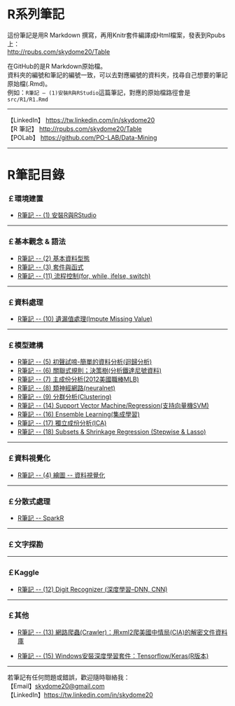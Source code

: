 # R系列筆記

這份筆記是用R Markdown 撰寫，再用Knitr套件編譯成Html檔案，發表到Rpubs上：   
<a href="http://rpubs.com/skydome20/Table" target="_blank">http://rpubs.com/skydome20/Table</a>   

在GitHub的是R Markdown原始檔。   
資料夾的編號和筆記的編號一致，可以去對應編號的資料夾，找尋自己想要的筆記原始檔(.Rmd)。   
例如：`R筆記 – (1)安裝R與RStudio`這篇筆記，對應的原始檔路徑會是`src/R1/R1.Rmd`   

----------
    
【LinkedIn】 <a href="https://tw.linkedin.com/in/skydome20" target="_blank">https://tw.linkedin.com/in/skydome20</a>    
【R 筆記】 <a href="http://rpubs.com/skydome20/Table" target="_blank">http://rpubs.com/skydome20/Table</a>    
【POLab】 <a href="https://github.com/PO-LAB/Data-Mining" target="_blank">https://github.com/PO-LAB/Data-Mining</a>   

----------

# R筆記目錄
  
### **￡環境建置**   

* <a href="https://skydome20.github.io/R-Notes/src/R1/R1" target="_blank">R筆記 -- (1) 安裝R與RStudio</a>   
   
------   
   
### **￡基本觀念 & 語法**   
   
* <a href="https://skydome20.github.io/R-Notes/src/R2/R2" target="_blank">R筆記 -- (2) 基本資料型態</a>     
* <a href="https://skydome20.github.io/R-Notes/src/R3/R3" target="_blank">R筆記 -- (3) 套件與函式</a>    
* <a href="https://skydome20.github.io/R-Notes/src/R11/R11" target="_blank">R筆記 -- (11) 流程控制(for, while, ifelse, switch)</a>     
   
------   
   
### **￡資料處理**   
   
* <a href="https://skydome20.github.io/R-Notes/src/R10/R10" target="_blank">R筆記 -- (10) 遺漏值處理(Impute  Missing Value)</a>   
   
------   
   
### **￡模型建構**  
   
* <a href="https://skydome20.github.io/R-Notes/src/R5/R5" target="_blank">R筆記 -- (5) 初聲試啼-簡單的資料分析(迴歸分析)</a>   
* <a href="https://skydome20.github.io/R-Notes/src/R6/R6" target="_blank">R筆記 -- (6) 關聯式規則；決策樹(分析鐵達尼號資料)</a>   
* <a href="https://skydome20.github.io/R-Notes/src/R7/R7" target="_blank">R筆記 -- (7) 主成份分析(2012美國職棒MLB)</a>   
* <a href="https://skydome20.github.io/R-Notes/src/R8/R8" target="_blank">R筆記 -- (8) 類神經網路(neuralnet)</a>   
* <a href="https://skydome20.github.io/R-Notes/src/R9/R9" target="_blank">R筆記 -- (9) 分群分析(Clustering)</a>   
* <a href="https://skydome20.github.io/R-Notes/src/R14/R14" target="_blank">R筆記 -- (14) Support Vector Machine/Regression(支持向量機SVM)</a>  
* <a href="https://skydome20.github.io/R-Notes/src/R16/R16" target="_blank">R筆記 -- (16) Ensemble Learning(集成學習)</a> 
* <a href="https://skydome20.github.io/R-Notes/src/R17/R17" target="_blank">R筆記 -- (17) 獨立成份分析(ICA)</a> 
* <a href="https://skydome20.github.io/R-Notes/src/R18/R18" target="_blank">R筆記 -- (18) Subsets & Shrinkage Regression (Stepwise & Lasso)</a> 
------   
   
### **￡資料視覺化**  

* <a href="https://skydome20.github.io/R-Notes/src/R4/R4" target="_blank">R筆記 -- (4) 繪圖 -- 資料視覺化</a>   

------   
   
### **￡分散式處理**  

* <a href="https://skydome20.github.io/R-Notes/src/SparkR/sparkR" target="_blank"> R筆記 -- SparkR</a>   

------   
   
### **￡文字探勘**  
   
------  

   
### **￡Kaggle**  

* <a href="https://skydome20.github.io/R-Notes/src/R12/R12" target="_blank">R筆記 -- (12) Digit Recognizer (深度學習–DNN, CNN)</a>   
   
   
------  

   
### **￡其他**  

* <a href="https://skydome20.github.io/R-Notes/src/R13/R13" target="_blank">R筆記 -- (13) 網路爬蟲(Crawler)：用xml2爬美國中情局(CIA)的解密文件資料庫</a>   
   
* <a href="https://skydome20.github.io/R-Notes/src/R15/R15" target="_blank">R筆記 -- (15) Windows安裝深度學習套件：Tensorflow/Keras(R版本)</a>   

----------

若筆記有任何問題或錯誤，歡迎隨時聯絡我：   
【Email】skydome20@gmail.com   
【LinkedIn】<a href="https://tw.linkedin.com/in/skydome20" target="_blank">https://tw.linkedin.com/in/skydome20</a> 
